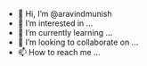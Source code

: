 - 👋 Hi, I’m @aravindmunish
- 👀 I’m interested in ...
- 🌱 I’m currently learning ...
- 💞️ I’m looking to collaborate on ...
- 📫 How to reach me ...

<!---
aravindmunish/aravindmunish is a ✨ special ✨ repository because its `README.md` (this file) appears on your GitHub profile.
You can click the Preview link to take a look at your changes.
--->
